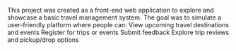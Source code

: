 This project was created as a front-end web application to explore and showcase a basic travel management system. The goal was to simulate a user-friendly platform where people can:
View upcoming travel destinations and events
Register for trips or events
Submit feedback
Explore trip reviews and pickup/drop options

